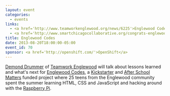 ```yaml
---
layout: event
categories: 
  - events
links:
  - <a href='http://www.teamworkenglewood.org/news/6225'>Englewood Codes</a>
  - <a href='http://www.smartchicagocollaborative.org/congrats-englewood-codes/'>Englewood Codes Demo Day is Tonight - Smart Chicago</a>
title: Englewood Codes
date: 2013-08-20T18:00:00-05:00
event_id: 70
sponsor: <a href='http://openshift.com/'>OpenShift</a>
---
```


<p><a href='https://twitter.com/citizendrummer'>Demond Drummer</a> of <a href='http://www.teamworkenglewood.org/'>Teamwork Englewood</a> will talk about lessons learned and what's next for <a href='http://www.teamworkenglewood.org/Smart-Communities-Program/Englewood-Codes.html?utm_source=%2fcode&utm_medium=web&utm_campaign=redirect'>Englewood Codes</a>, a <a href='http://www.kickstarter.com/projects/1348602678/englewood-codes'>Kickstarter</a> and <a href='http://www.afterschoolmatters.org/'>After School Matters</a> funded project where 25 teens from the Englewood community spent the summer learning HTML, CSS and JavaScript and hacking around with the <a href='http://www.raspberrypi.org/'>Raspberry Pi</a>.</p>
